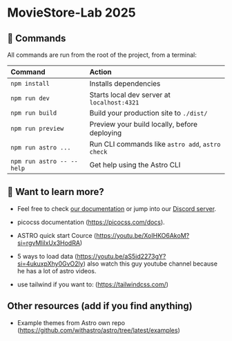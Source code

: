# MovieStore-Lab 2025

## 🧞 Commands

All commands are run from the root of the project, from a terminal:

| Command                   | Action                                           |
| :------------------------ | :----------------------------------------------- |
| `npm install`             | Installs dependencies                            |
| `npm run dev`             | Starts local dev server at `localhost:4321`      |
| `npm run build`           | Build your production site to `./dist/`          |
| `npm run preview`         | Preview your build locally, before deploying     |
| `npm run astro ...`       | Run CLI commands like `astro add`, `astro check` |
| `npm run astro -- --help` | Get help using the Astro CLI                     |

## 👀 Want to learn more?

- Feel free to check [our documentation](https://docs.astro.build) or jump into our [Discord server](https://astro.build/chat).

- picocss documentation (https://picocss.com/docs).

- ASTRO quick start Cource (https://youtu.be/XoIHKO6AkoM?si=rgvMlilxUx3HodRA)

- 5 ways to load data (https://youtu.be/aS5id2273gY?si=4ukuxpXhy0GvO2ly) also watch this guy youtube channel because he has a lot of astro videos.

- use tailwind if you want to: (https://tailwindcss.com/)

## Other resources (add if you find anything)
- Example themes from Astro own repo (https://github.com/withastro/astro/tree/latest/examples)

